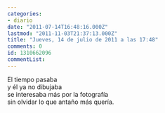 ```yaml
---
categories:
- diario
date: "2011-07-14T16:48:16.000Z"
lastmod: "2011-11-03T21:37:13.000Z"
title: "Jueves, 14 de julio de 2011 a las 17:48"
comments: 0
id: 1310662096
commentList:
---
```


El tiempo pasaba  
y él ya no dibujaba  
se interesaba más por la fotografía  
sin olvidar lo que antaño más quería.